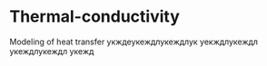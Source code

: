 # Thermal-conductivity
Modeling of heat transfer
укждеукеждлукеждлук
уекждлукеждл
укеждлукеждл
укежд
